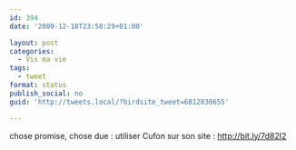 ```yaml
---
id: 394
date: '2009-12-18T23:58:29+01:00'

layout: post
categories:
  - Vis ma vie
tags:
  - tweet
format: status
publish_social: no
guid: 'http://tweets.local/?birdsite_tweet=6812830655'

---
```


chose promise, chose due : utiliser Cufon sur son site : http://bit.ly/7d82I2